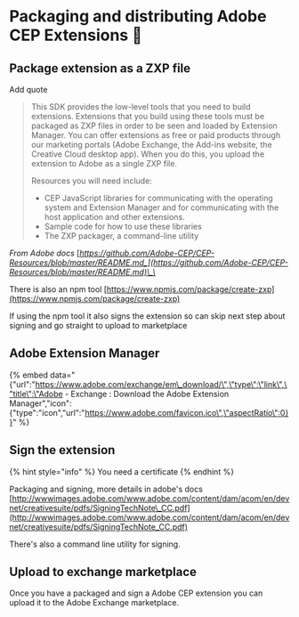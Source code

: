 # Packaging and distributing Adobe CEP Extensions 🚧

## Package extension as a ZXP file 

Add quote 

> This SDK provides the low-level tools that you need to build extensions. Extensions that you build using these tools must be packaged as ZXP files in order to be seen and loaded by Extension Manager. You can offer extensions as free or paid products through our marketing portals \(Adobe Exchange, the Add-ins website, the Creative Cloud desktop app\). When you do this, you upload the extension to Adobe as a single ZXP file.
>
> Resources you will need include:
>
> * CEP JavaScript libraries for communicating with the operating system and Extension Manager and for communicating with the host application and other extensions.
> * Sample code for how to use these libraries
> * The ZXP packager, a command-line utility

_From Adobe docs_ [_https://github.com/Adobe-CEP/CEP-Resources/blob/master/README.md_](https://github.com/Adobe-CEP/CEP-Resources/blob/master/README.md)\_\_

There is also an npm tool [https://www.npmjs.com/package/create-zxp](https://www.npmjs.com/package/create-zxp)

If using the npm tool it also signs the extension so can skip next step about signing and go straight to upload to marketplace 

## Adobe Extension Manager



{% embed data="{\"url\":\"https://www.adobe.com/exchange/em\_download/\",\"type\":\"link\",\"title\":\"Adobe - Exchange : Download the Adobe Extension Manager\",\"icon\":{\"type\":\"icon\",\"url\":\"https://www.adobe.com/favicon.ico\",\"aspectRatio\":0}}" %}

## Sign the extension 

{% hint style="info" %}
You need a certificate 
{% endhint %}

Packaging and signing, more details in adobe's docs  [http://wwwimages.adobe.com/www.adobe.com/content/dam/acom/en/devnet/creativesuite/pdfs/SigningTechNote\_CC.pdf](http://wwwimages.adobe.com/www.adobe.com/content/dam/acom/en/devnet/creativesuite/pdfs/SigningTechNote_CC.pdf)

There's also a command line utility for signing. 

## Upload to exchange marketplace 

Once you have a packaged and sign a Adobe CEP extension you can upload it to the Adobe Exchange marketplace.

